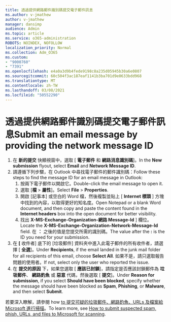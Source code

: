 ```yaml
---
title: 透過提供網路郵件識別碼提交電子郵件訊息
ms.author: v-jmathew
author: v-jmathew
manager: dansimp
audience: Admin
ms.topic: article
ms.service: o365-administration
ROBOTS: NOINDEX, NOFOLLOW
localization_priority: Normal
ms.collection: Adm_O365
ms.custom:
- "9000760"
- "7391"
ms.openlocfilehash: e4a0a3d9b4fede9198c8a235d05945b30a6e0807
ms.sourcegitcommit: 60c504f3ac187eaf1141b3ba701d9e0633bdd968
ms.translationtype: MT
ms.contentlocale: zh-TW
ms.lasthandoff: 03/08/2021
ms.locfileid: "50552290"
---
```

# <a name="submit-an-email-message-by-providing-the-network-message-id"></a><span data-ttu-id="99367-102">透過提供網路郵件識別碼提交電子郵件訊息</span><span class="sxs-lookup"><span data-stu-id="99367-102">Submit an email message by providing the network message ID</span></span>

1. <span data-ttu-id="99367-103">在 **新的提交** 快顯視窗中，選取 [ **電子郵件** 和 **網路消息識別碼**]。</span><span class="sxs-lookup"><span data-stu-id="99367-103">In the **New submission** flyout, select **Email** and **Network Message ID**.</span></span>
2. <span data-ttu-id="99367-104">請遵循下列步驟，在 Outlook 中尋找電子郵件的郵件識別碼：</span><span class="sxs-lookup"><span data-stu-id="99367-104">Follow these steps to find the message ID for an email message in Outlook:</span></span>
    1. <span data-ttu-id="99367-105">按兩下電子郵件以開啟它。</span><span class="sxs-lookup"><span data-stu-id="99367-105">Double-click the email message to open it.</span></span>
    1. <span data-ttu-id="99367-106">選取 [**檔**  >  **屬性**]。</span><span class="sxs-lookup"><span data-stu-id="99367-106">Select **File** > **Properties**.</span></span>
    1. <span data-ttu-id="99367-107">開啟 [記事本] 或空白的 Word 檔，然後複製並貼上 [ **Internet 標頭** ] 方塊中找到的內容，以取得更好的知名度。</span><span class="sxs-lookup"><span data-stu-id="99367-107">Open Notepad or a blank Word document, and then copy and paste the content found in the **Internet headers** box into the open document for better visibility.</span></span>
    1. <span data-ttu-id="99367-108">找出 **X-MS-Exchange-Organization-網路 Message-Id** ] 欄位。</span><span class="sxs-lookup"><span data-stu-id="99367-108">Locate the **X-MS-Exchange-Organization-Network-Message-Id** field.</span></span> <span data-ttu-id="99367-109">在 **：** 之後的值是您提交所需的識別碼。</span><span class="sxs-lookup"><span data-stu-id="99367-109">The value after the **:** is the ID you need for your submission.</span></span>
3. <span data-ttu-id="99367-110">在 **[** 收件者] 底下的 [垃圾郵件] 資料夾中進入此電子郵件的所有收件者，請選擇 [ **全選**]。</span><span class="sxs-lookup"><span data-stu-id="99367-110">Under **Recipients**, if the email landed in the junk mail folder for all recipients of this email, choose **Select All**.</span></span> <span data-ttu-id="99367-111">如果不是，請只選取報告問題的使用者。</span><span class="sxs-lookup"><span data-stu-id="99367-111">If not, select only the user who reported the issue.</span></span>
4. <span data-ttu-id="99367-112">在 **提交的原因** 下，如果您選取 [ **應該已封鎖**]，請指定是否應該封鎖郵件為 **垃圾郵件**、 **網路釣魚** 或 **惡意** 代碼，然後選取 [ **提交**]。</span><span class="sxs-lookup"><span data-stu-id="99367-112">Under **Reason for submission**, if you select **Should have been blocked**, specify whether the message should have been blocked as **Spam**, **Phishing**, or **Malware**, and then select **Submit**.</span></span>

<span data-ttu-id="99367-113">若要深入瞭解，請參閱 how [to 提交可疑的垃圾郵件、網路釣魚、URLs 及檔案給 Microsoft 進行掃描](https://go.microsoft.com/fwlink/?linkid=2101479)。</span><span class="sxs-lookup"><span data-stu-id="99367-113">To learn more, see [How to submit suspected spam, phish, URLs, and files to Microsoft for scanning](https://go.microsoft.com/fwlink/?linkid=2101479).</span></span>
